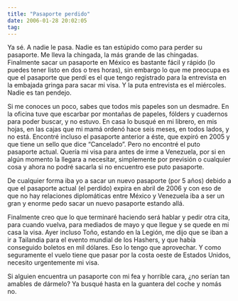 ```yaml
---
title: "Pasaporte perdido"
date: 2006-01-28 20:02:05
tag: 
---
```

<p>Ya sé. A nadie le pasa. Nadie es tan estúpido como para perder su pasaporte. Me lleva la chingada, la más grande de las chingadas. Finalmente sacar un pasaporte en México es bastante fácil y rápido (lo puedes tener listo en dos o tres horas), sin embargo lo que me preocupa es que el pasaporte que perdí es el que tengo registrado para la entrevista en la embajada gringa para sacar mi visa. Y la puta entrevista es el miércoles. Nadie es tan pendejo.</p>

<p>Si me conoces un poco, sabes que todos mis papeles son un desmadre. En la oficina tuve que escarbar por montañas de papeles, fólders y cuadernos para poder buscar, y no estuvo. En casa lo busqué en mi librero, en mis hojas, en las cajas que mi mamá ordenó hace seis meses, en todos lados, y no está. Encontré incluso el pasaporte anterior a éste, que expiró en 2005 y que tiene un sello que dice &#8220;Cancelado&#8221;. Pero no encontré el puto pasaporte actual. Quería mi visa para antes de irme a Venezuela, por si en algún momento la llegara a necesitar, simplemente por previsión o cualquier cosa y ahora no podré sacarla si no encuentro ese puto pasaporte.</p>

<p>De cualquier forma iba yo a sacar un nuevo pasaporte (por 5 años) debido a que el pasaporte actual (el perdido) expira en abril de 2006 y con eso de que no hay relaciones diplomáticas entre México y Venezuela iba a ser un gran y enorme pedo sacar un nuevo pasaporte estando allá.</p>

<p>Finalmente creo que lo que terminaré haciendo será hablar y pedir otra cita, para cuando vuelva, para mediados de mayo y que llegue y se quede en mi casa la visa. Ayer incluso Toño, estando en la Legión, me dijo que se iban a ir a Tailandia para el evento mundial de los Hashers, y que había conseguido boletos en mil dólares. Eso lo tengo que aprovechar. Y como seguramente el vuelo tiene que pasar por la costa oeste de Estados Unidos, necesito urgentemente mi visa.</p>

<p>Si alguien encuentra un pasaporte con mi fea y horrible cara, ¿no serían tan amables de dármelo? Ya busqué hasta en la guantera del coche y nomás no.</p>
